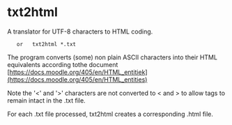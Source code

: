 # txt2html

A translator for UTF-8 characters to HTML coding.

```Syntax: txt2html file.txt [file2.txt [file3.txt...]]
   or   txt2html *.txt
```

The program converts (some) non plain ASCII characters into their HTML equivalents
according tothe document [https://docs.moodle.org/405/en/HTML_entitiek](https://docs.moodle.org/405/en/HTML_entities)

Note the '<' and '>' characters are not converted to &lt; and &gt; to allow tags to remain intact in the .txt file.

For each .txt file processed, txt2html creates a corresponding .html file.


